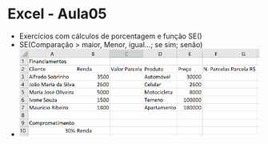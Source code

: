 # Excel - Aula05
- Exercícios com cálculos de porcentagem e função SE()
- SE(Comparação > maior, Menor, igual...; se sim; senão)
- <img src="atividade01.png">